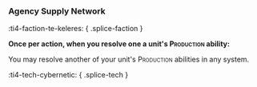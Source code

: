 ### **Agency Supply Network**
:ti4-faction-te-keleres:
{ .splice-faction }

**Once per action, when you resolve one a unit's <span style="font-variant:small-caps;">Production</span> ability:**

You may resolve another of your unit's <span style="font-variant:small-caps;">Production</span> abilities in any system.

:ti4-tech-cybernetic:
{ .splice-tech }
